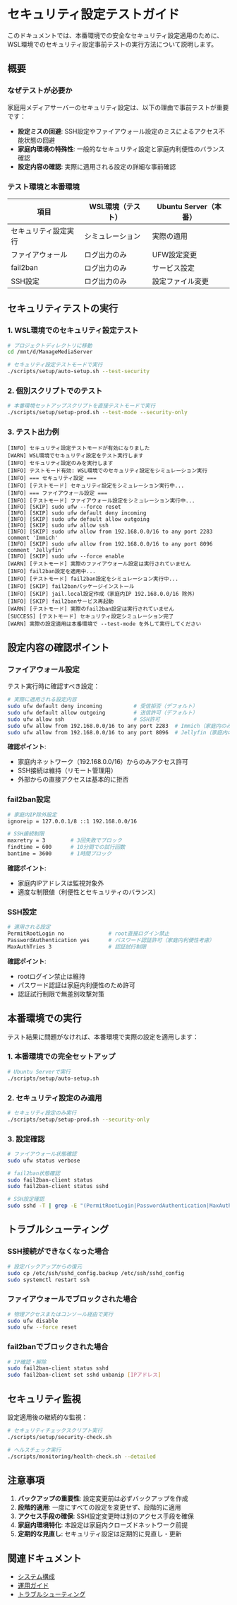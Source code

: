 # セキュリティ設定テストガイド

このドキュメントでは、本番環境での安全なセキュリティ設定適用のために、WSL環境でのセキュリティ設定事前テストの実行方法について説明します。

## 概要

### なぜテストが必要か

家庭用メディアサーバーのセキュリティ設定は、以下の理由で事前テストが重要です：

- **設定ミスの回避**: SSH設定やファイアウォール設定のミスによるアクセス不能状態の回避
- **家庭内環境の特殊性**: 一般的なセキュリティ設定と家庭内利便性のバランス確認
- **設定内容の確認**: 実際に適用される設定の詳細な事前確認

### テスト環境と本番環境

| 項目 | WSL環境（テスト） | Ubuntu Server（本番） |
|------|------------------|---------------------|
| セキュリティ設定実行 | シミュレーション | 実際の適用 |
| ファイアウォール | ログ出力のみ | UFW設定変更 |
| fail2ban | ログ出力のみ | サービス設定 |
| SSH設定 | ログ出力のみ | 設定ファイル変更 |

## セキュリティテストの実行

### 1. WSL環境でのセキュリティ設定テスト

```bash
# プロジェクトディレクトリに移動
cd /mnt/d/ManageMediaServer

# セキュリティ設定テストモードで実行
./scripts/setup/auto-setup.sh --test-security
```

### 2. 個別スクリプトでのテスト

```bash
# 本番環境セットアップスクリプトを直接テストモードで実行
./scripts/setup/setup-prod.sh --test-mode --security-only
```

### 3. テスト出力例

```
[INFO] セキュリティ設定テストモードが有効になりました
[WARN] WSL環境でセキュリティ設定をテスト実行します
[INFO] セキュリティ設定のみを実行します
[INFO] テストモード有効: WSL環境でのセキュリティ設定をシミュレーション実行
[INFO] === セキュリティ設定 ===
[INFO] [テストモード] セキュリティ設定をシミュレーション実行中...
[INFO] === ファイアウォール設定 ===
[INFO] [テストモード] ファイアウォール設定をシミュレーション実行中...
[INFO] [SKIP] sudo ufw --force reset
[INFO] [SKIP] sudo ufw default deny incoming
[INFO] [SKIP] sudo ufw default allow outgoing
[INFO] [SKIP] sudo ufw allow ssh
[INFO] [SKIP] sudo ufw allow from 192.168.0.0/16 to any port 2283 comment 'Immich'
[INFO] [SKIP] sudo ufw allow from 192.168.0.0/16 to any port 8096 comment 'Jellyfin'
[INFO] [SKIP] sudo ufw --force enable
[WARN] [テストモード] 実際のファイアウォール設定は実行されていません
[INFO] fail2ban設定を適用中...
[INFO] [テストモード] fail2ban設定をシミュレーション実行中...
[INFO] [SKIP] fail2banパッケージインストール
[INFO] [SKIP] jail.local設定作成（家庭内IP 192.168.0.0/16 除外）
[INFO] [SKIP] fail2banサービス再起動
[WARN] [テストモード] 実際のfail2ban設定は実行されていません
[SUCCESS] [テストモード] セキュリティ設定シミュレーション完了
[WARN] 実際の設定適用は本番環境で --test-mode を外して実行してください
```

## 設定内容の確認ポイント

### ファイアウォール設定

テスト実行時に確認すべき設定：

```bash
# 実際に適用される設定内容
sudo ufw default deny incoming          # 受信拒否（デフォルト）
sudo ufw default allow outgoing         # 送信許可（デフォルト）
sudo ufw allow ssh                      # SSH許可
sudo ufw allow from 192.168.0.0/16 to any port 2283  # Immich（家庭内のみ）
sudo ufw allow from 192.168.0.0/16 to any port 8096  # Jellyfin（家庭内のみ）
```

**確認ポイント**:
- 家庭内ネットワーク（192.168.0.0/16）からのみアクセス許可
- SSH接続は維持（リモート管理用）
- 外部からの直接アクセスは基本的に拒否

### fail2ban設定

```bash
# 家庭内IP除外設定
ignoreip = 127.0.0.1/8 ::1 192.168.0.0/16

# SSH接続制限
maxretry = 3        # 3回失敗でブロック
findtime = 600      # 10分間での試行回数
bantime = 3600      # 1時間ブロック
```

**確認ポイント**:
- 家庭内IPアドレスは監視対象外
- 適度な制限値（利便性とセキュリティのバランス）

### SSH設定

```bash
# 適用される設定
PermitRootLogin no              # root直接ログイン禁止
PasswordAuthentication yes      # パスワード認証許可（家庭内利便性考慮）
MaxAuthTries 3                  # 認証試行制限
```

**確認ポイント**:
- rootログイン禁止は維持
- パスワード認証は家庭内利便性のため許可
- 認証試行制限で無差別攻撃対策

## 本番環境での実行

テスト結果に問題がなければ、本番環境で実際の設定を適用します：

### 1. 本番環境での完全セットアップ

```bash
# Ubuntu Serverで実行
./scripts/setup/auto-setup.sh
```

### 2. セキュリティ設定のみ適用

```bash
# セキュリティ設定のみ実行
./scripts/setup/setup-prod.sh --security-only
```

### 3. 設定確認

```bash
# ファイアウォール状態確認
sudo ufw status verbose

# fail2ban状態確認
sudo fail2ban-client status
sudo fail2ban-client status sshd

# SSH設定確認
sudo sshd -T | grep -E "(PermitRootLogin|PasswordAuthentication|MaxAuthTries)"
```

## トラブルシューティング

### SSH接続ができなくなった場合

```bash
# 設定バックアップからの復元
sudo cp /etc/ssh/sshd_config.backup /etc/ssh/sshd_config
sudo systemctl restart ssh
```

### ファイアウォールでブロックされた場合

```bash
# 物理アクセスまたはコンソール経由で実行
sudo ufw disable
sudo ufw --force reset
```

### fail2banでブロックされた場合

```bash
# IP確認・解除
sudo fail2ban-client status sshd
sudo fail2ban-client set sshd unbanip [IPアドレス]
```

## セキュリティ監視

設定適用後の継続的な監視：

```bash
# セキュリティチェックスクリプト実行
./scripts/setup/security-check.sh

# ヘルスチェック実行
./scripts/monitoring/health-check.sh --detailed
```

## 注意事項

1. **バックアップの重要性**: 設定変更前は必ずバックアップを作成
2. **段階的適用**: 一度にすべての設定を変更せず、段階的に適用
3. **アクセス手段の確保**: SSH設定変更時は別のアクセス手段を確保
4. **家庭内環境特化**: 本設定は家庭内クローズドネットワーク前提
5. **定期的な見直し**: セキュリティ設定は定期的に見直し・更新

## 関連ドキュメント

- [システム構成](../design/system-architecture.md)
- [運用ガイド](README.md)
- [トラブルシューティング](troubleshooting.md)
